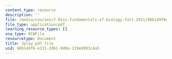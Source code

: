 ```yaml
---
content_type: resource
description: ''
file: /media/courses/7-01sc-fundamentals-of-biology-fall-2011/98b149f6e1312d619d0a219ed983c4a5_PzY0MWEEE6U.pdf
file_type: application/pdf
learning_resource_types: []
ocw_type: OCWFile
resourcetype: Document
title: 3play pdf file
uid: 98b149f6-e131-2d61-9d0a-219ed983c4a5
---
```

